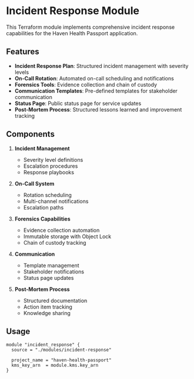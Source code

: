 # Incident Response Module

This Terraform module implements comprehensive incident response capabilities for the Haven Health Passport application.

## Features

- **Incident Response Plan**: Structured incident management with severity levels
- **On-Call Rotation**: Automated on-call scheduling and notifications
- **Forensics Tools**: Evidence collection and chain of custody
- **Communication Templates**: Pre-defined templates for stakeholder communication
- **Status Page**: Public status page for service updates
- **Post-Mortem Process**: Structured lessons learned and improvement tracking

## Components

1. **Incident Management**
   - Severity level definitions
   - Escalation procedures
   - Response playbooks

2. **On-Call System**
   - Rotation scheduling
   - Multi-channel notifications
   - Escalation paths

3. **Forensics Capabilities**
   - Evidence collection automation
   - Immutable storage with Object Lock
   - Chain of custody tracking

4. **Communication**
   - Template management
   - Stakeholder notifications
   - Status page updates

5. **Post-Mortem Process**
   - Structured documentation
   - Action item tracking
   - Knowledge sharing

## Usage

```hcl
module "incident_response" {
  source = "./modules/incident-response"

  project_name = "haven-health-passport"
  kms_key_arn  = module.kms.key_arn
}
```

